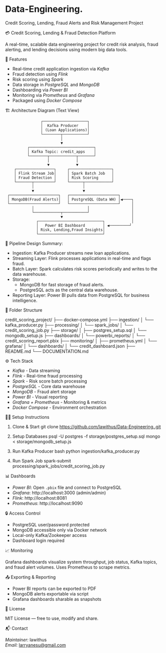# Data-Engineering.

Credit Scoring, Lending, Fraud Alerts and Risk Management Project

💳 Credit Scoring, Lending & Fraud Detection Platform

A real-time, scalable data engineering project for credit risk analysis, fraud alerting, and lending decisions using modern big data tools.

🚀 Features

- Real-time credit application ingestion via *Kafka*
- Fraud detection using *Flink*
- Risk scoring using *Spark*
- Data storage in *PostgreSQL* and *MongoDB*
- Dashboarding via *Power BI*
- Monitoring via *Prometheus* and *Grafana*
- Packaged using *Docker Compose*


🏗️ Architecture Diagram (Text View)

                    ┌────────────────────┐
                    │  Kafka Producer    │
                    │ (Loan Applications)│
                    └────────┬───────────┘
                             │
                             ▼
              ┌─────────────────────────────┐
              │ Kafka Topic: credit_apps    │
              └────────┬────────────┬───────┘
                       │            │
                       ▼            ▼
        ┌─────────────────┐     ┌───────────────────┐
        │ Flink Stream Job│     │ Spark Batch Job   │
        │ Fraud Detection │     │ Risk Scoring      │
        └───────┬─────────┘     └──────┬────────────┘
                │                      │
                ▼                      ▼
     ┌──────────────────────┐   ┌──────────────────────┐
     │ MongoDB(Fraud Alerts)│   │ PostgreSQL (Data WH) │◀────┐
     └──────────────────────┘   └──────────────────────┘     │
                │                        │                   │
                └────────────┬───────────┘                   │
                             ▼                               │
                  ┌─────────────────────────────┐            │
                  │   Power BI Dashboard        │ ◀─────────┘
                  │ Risk, Lending,Fraud Insights│
                  └─────────────────────────────┘          

🔁 Pipeline Design Summary:
- Ingestion: Kafka Producer streams new loan applications.
- Streaming Layer: Flink processes applications in real-time and flags fraud.
- Batch Layer: Spark calculates risk scores periodically and writes to the data warehouse.
- Storage:
  - MongoDB for fast storage of fraud alerts.
  - PostgreSQL acts as the central data warehouse.
- Reporting Layer: Power BI pulls data from PostgreSQL for business intelligence.


 📂 Folder Structure


credit_scoring_project/
├── docker-compose.yml
├── ingestion/
│   └── kafka_producer.py
├── processing/
│   └── spark_jobs/
│       └── credit_scoring_job.py
├── storage/
│   ├── postgres_setup.sql
│   └── mongodb_setup.js
├── dashboards/
│   └── powerbi_reports/
│       └── credit_scoring_report.pbix
├── monitoring/
│   ├── prometheus.yml
│   └── grafana/
│       └── dashboards/
│           └── credit_dashboard.json
├── README.md
└── DOCUMENTATION.md


⚙️ Tech Stack

- *Kafka* - Data streaming
- *Flink* - Real-time fraud processing
- *Spark* - Risk score batch processing
- *PostgreSQL* - Core data warehouse
- *MongoDB* - Fraud alert storage
- *Power BI* - Visual reporting
- *Grafana + Prometheus* - Monitoring & metrics
- *Docker Compose* - Environment orchestration


🧑‍💻 Setup Instructions

1. Clone & Start
git clone https://github.com/lawithus/Data-Engineering..git

2. Setup Databases
psql -U postgres -f storage/postgres_setup.sql
mongo < storage/mongodb_setup.js

3. Run Kafka Producer
bash
python ingestion/kafka_producer.py


4. Run Spark Job
spark-submit processing/spark_jobs/credit_scoring_job.py

📊 Dashboards

- *Power BI*: Open `.pbix` file and connect to PostgreSQL  
- *Grafana*: http://localhost:3000 (admin/admin)  
- *Flink*: http://localhost:8081  
- *Prometheus*: http://localhost:9090


🔒 Access Control

- PostgreSQL user/password protected  
- MongoDB accessible only via Docker network  
- Local-only Kafka/Zookeeper access  
- Dashboard login required

📈 Monitoring

Grafana dashboards visualize system throughput, job status, Kafka topics, and fraud alert volumes. Uses Prometheus to scrape metrics. 

📤 Exporting & Reporting

- Power BI reports can be exported to PDF
- MongoDB alerts exportable via script
- Grafana dashboards sharable as snapshots

🪪 License

MIT License — free to use, modify and share.

📬 Contact

*Maintainer:* lawithus  
*Email:* larryanesu@gmail.com
